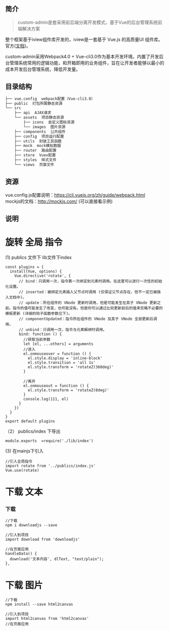 ## 简介

> custom-admin是套采用前后端分离开发模式，基于Vue的后台管理系统前端解决方案

整个框架基于iview组件库开发的，iview是一套基于 Vue.js 的高质量UI 组件库。官方([文档](https://www.iviewui.com/))。

custom-admin采用Webpack4.0 + Vue-cli3.0作为基本开发环境。内置了开发后台管理系统常用的逻辑功能，和开箱即用的业务组件，旨在让开发者能够以最小的成本开发后台管理系统，降低开发量。
## 目录结构
```bash
├── vue.config  webpack配置（Vue-cli3.0）
├── public  打包所需静态资源
└── src
    ├── api  AJAX请求
    └── assets  项目静态资源
        ├── icons  自定义图标资源
        └── images  图片资源
    ├── components  公共组件
    ├── config  项目运行配置
    ├── utils  封装工具函数
    ├── mock  mock模拟数据
    ├── router  路由配置
    ├── store  Vuex配置
    ├── styles  样式文件
    └── views  页面文件
```

## 资源
vue.config.js配置说明：https://cli.vuejs.org/zh/guide/webpack.html  
mockjs的文档：http://mockjs.com/  (可以直接看示例)


## 说明


# 旋转 全局 指令
(1) publics 文件下 lib文件下index
```
const plugins = {
  install(Vue, options) {
    Vue.directive('rotate', {
      // bind：只调用一次，指令第一次绑定到元素时调用。在这里可以进行一次性的初始化设置。
      // inserted：被绑定元素插入父节点时调用 (仅保证父节点存在，但不一定已被插入文档中)。
      // update：所在组件的 VNode 更新时调用，但是可能发生在其子 VNode 更新之前。指令的值可能发生了改变，也可能没有。但是你可以通过比较更新前后的值来忽略不必要的模板更新 (详细的钩子函数参数见下)。
      // componentUpdated：指令所在组件的 VNode 及其子 VNode 全部更新后调用。
      // unbind：只调用一次，指令与元素解绑时调用。
      bind: function () {
        //获取当前参数
        let [el, ...others] = arguments
        //进入
        el.onmouseover = function () {
          el.style.display = 'inline-block'
          el.style.transition = 'all 1s'
          el.style.transform = 'rotateZ(360deg)'
        }

        //离开
        el.onmouseout = function () {
          el.style.transform = 'rotateZ(0deg)'
        }
        console.log(111, el)
      }
    })
  }
}
export default plugins
```
（2）  publics/index 下导出
```
module.exports  =require('./lib/index')
```
(3) 在mainjs下引入
```
//引入全局指令
import rotate from '../publics/index.js'
Vue.use(rotate)
```
# 下载 文本
### 下载
```
//下载
npm i downloadjs --save

//引入到项目
import download from 'downloadjs'

//在页面应用
handleData() {
  download('文本内容', dlText, "text/plain");
},
```
# 下载 图片

```
//下载
npm install --save html2canvas

//引入到项目
import html2canvas from 'html2canvas'
//在页面应用

```